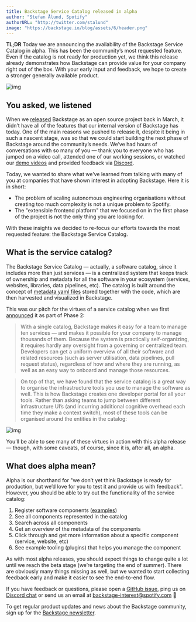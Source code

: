 ```yaml
---
title: Backstage Service Catalog released in alpha
author: "Stefan Ålund, Spotify"
authorURL: "http://twitter.com/stalund"
image: "https://backstage.io/blog/assets/6/header.png"
---
```


**TL;DR** Today we are announcing the availability of the Backstage Service Catalog in alpha. This has been the community’s most requested feature. Even if the catalog is not ready for production yet, we think this release already demonstrates how Backstage can provide value for your company right out of the box. With your early input and feedback, we hope to create a stronger generally available product.

![img](assets/6/header.png)

<!--truncate-->

## You asked, we listened

When we [released](https://backstage.io/blog/2020/03/16/announcing-backstage) Backstage as an open source project back in March, it didn’t have all of the features that our internal version of Backstage has today. One of the main reasons we pushed to release it, despite it being in such a nascent stage, was so that we could start building the next phase of Backstage around the community’s needs. We’ve had hours of conversations with so many of you — thank you to everyone who has jumped on a video call, attended one of our working sessions, or watched our [demo videos](https://backstage.io/demos) and provided feedback via [Discord](https://discord.com/invite/MUpMjP2).

Today, we wanted to share what we’ve learned from talking with many of you at companies that have shown interest in adopting Backstage. Here it is in short:

- The problem of scaling autonomous engineering organisations without creating too much complexity is not a unique problem to Spotify.
- The "extensible frontend platform" that we focused on in the first phase of the project is not the only thing you are looking for.

With these insights we decided to re-focus our efforts towards the most requested feature: the Backstage Service Catalog.

## What is the service catalog?

The Backstage Service Catalog — actually, a software catalog, since it includes more than just services — is a centralized system that keeps track of ownership and metadata for all the software in your ecosystem (services, websites, libraries, data pipelines, etc). The catalog is built around the concept of [metadata yaml files](/docs/architecture-decisions/adrs-adr002) stored together with the code, which are then harvested and visualized in Backstage.

This was our pitch for the virtues of a service catalog when we first [announced](https://backstage.io/blog/2020/05/22/phase-2-service-catalog) it as part of Phase 2:

> With a single catalog, Backstage makes it easy for a team to manage ten services — and makes it possible for your company to manage thousands of them. Because the system is practically self-organizing, it requires hardly any oversight from a governing or centralized team. Developers can get a uniform overview of all their software and related resources (such as server utilisation, data pipelines, pull request status), regardless of how and where they are running, as well as an easy way to onboard and manage those resources.

> On top of that, we have found that the service catalog is a great way to organise the infrastructure tools you use to manage the software as well. This is how Backstage creates one developer portal for all your tools. Rather than asking teams to jump between different infrastructure UI’s (and incurring additional cognitive overhead each time they make a context switch), most of these tools can be organised around the entities in the catalog:

![img](assets/20-05-20/tabs.png)

You’ll be able to see many of these virtues in action with this alpha release — though, with some caveats, of course, since it is, after all, an alpha.

## What does alpha mean?

Alpha is our shorthand for "we don’t yet think Backstage is ready for production, but we’d love for you to test it and provide us with feedback". However, you should be able to try out the functionality of the service catalog:

1. Register software components ([examples](https://github.com/backstage/backstage/tree/master/packages/catalog-model/examples))
2. See all components represented in the catalog
3. Search across all components
4. Get an overview of the metadata of the components
5. Click through and get more information about a specific component (service, website, etc)
6. See example tooling (plugins) that helps you manage the component

As with most alpha releases, you should expect things to change quite a lot until we reach the beta stage (we’re targeting the end of summer). There are obviously many things missing as well, but we wanted to start collecting feedback early and make it easier to see the end-to-end flow.

If you have feedback or questions, please open a [GitHub issue](https://github.com/backstage/backstage/issues), ping us on [Discord chat](https://discord.gg/EBHEGzX) or send us an email at [backstage-interest@spotify.com](mailto:backstage-interest@spotify.com) 🙏

To get regular product updates and news about the Backstage community, sign up for the [Backstage newsletter](https://mailchi.mp/spotify/backstage-community).
